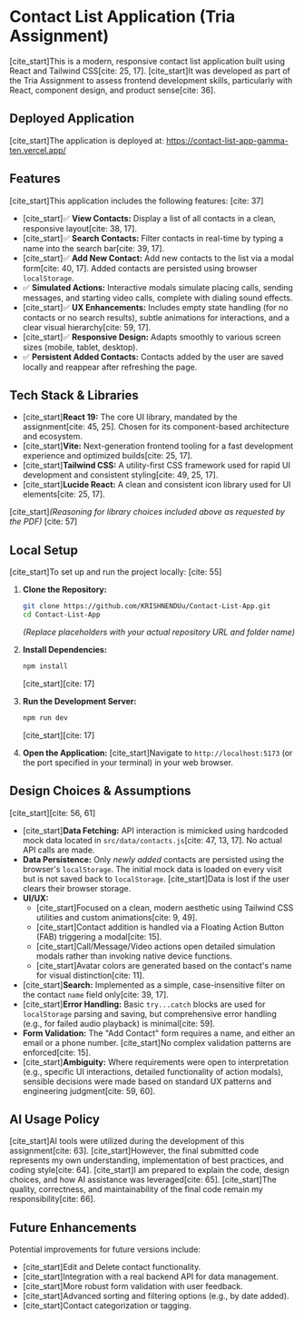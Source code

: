 # Contact List Application (Tria Assignment)

[cite_start]This is a modern, responsive contact list application built using React and Tailwind CSS[cite: 25, 17]. [cite_start]It was developed as part of the Tria Assignment to assess frontend development skills, particularly with React, component design, and product sense[cite: 36].

## Deployed Application

[cite_start]The application is deployed at: https://contact-list-app-gamma-ten.vercel.app/

## Features

[cite_start]This application includes the following features: [cite: 37]

-   [cite_start]✅ **View Contacts:** Display a list of all contacts in a clean, responsive layout[cite: 38, 17].
-   [cite_start]✅ **Search Contacts:** Filter contacts in real-time by typing a name into the search bar[cite: 39, 17].
-   [cite_start]✅ **Add New Contact:** Add new contacts to the list via a modal form[cite: 40, 17]. Added contacts are persisted using browser `localStorage`.
-   ✅ **Simulated Actions:** Interactive modals simulate placing calls, sending messages, and starting video calls, complete with dialing sound effects.
-   [cite_start]✅ **UX Enhancements:** Includes empty state handling (for no contacts or no search results), subtle animations for interactions, and a clear visual hierarchy[cite: 59, 17].
-   [cite_start]✅ **Responsive Design:** Adapts smoothly to various screen sizes (mobile, tablet, desktop).
-   ✅ **Persistent Added Contacts:** Contacts added by the user are saved locally and reappear after refreshing the page.

## Tech Stack & Libraries

-   [cite_start]**React 19:** The core UI library, mandated by the assignment[cite: 45, 25]. Chosen for its component-based architecture and ecosystem.
-   [cite_start]**Vite:** Next-generation frontend tooling for a fast development experience and optimized builds[cite: 25, 17].
-   [cite_start]**Tailwind CSS:** A utility-first CSS framework used for rapid UI development and consistent styling[cite: 49, 25, 17].
-   [cite_start]**Lucide React:** A clean and consistent icon library used for UI elements[cite: 25, 17].

[cite_start]*(Reasoning for library choices included above as requested by the PDF)* [cite: 57]

## Local Setup

[cite_start]To set up and run the project locally: [cite: 55]

1.  **Clone the Repository:**
    ```bash
    git clone https://github.com/KRISHNENDUu/Contact-List-App.git
    cd Contact-List-App
    ```
    *(Replace placeholders with your actual repository URL and folder name)*

2.  **Install Dependencies:**
    ```bash
    npm install
    ```
    [cite_start][cite: 17]

3.  **Run the Development Server:**
    ```bash
    npm run dev
    ```
    [cite_start][cite: 17]

4.  **Open the Application:**
    [cite_start]Navigate to `http://localhost:5173` (or the port specified in your terminal) in your web browser.

## Design Choices & Assumptions

[cite_start][cite: 56, 61]

-   [cite_start]**Data Fetching:** API interaction is mimicked using hardcoded mock data located in `src/data/contacts.js`[cite: 47, 13, 17]. No actual API calls are made.
-   **Data Persistence:** Only *newly added* contacts are persisted using the browser's `localStorage`. The initial mock data is loaded on every visit but is not saved back to `localStorage`. [cite_start]Data is lost if the user clears their browser storage.
-   **UI/UX:**
    -   [cite_start]Focused on a clean, modern aesthetic using Tailwind CSS utilities and custom animations[cite: 9, 49].
    -   [cite_start]Contact addition is handled via a Floating Action Button (FAB) triggering a modal[cite: 15].
    -   [cite_start]Call/Message/Video actions open detailed simulation modals rather than invoking native device functions.
    -   [cite_start]Avatar colors are generated based on the contact's name for visual distinction[cite: 11].
-   [cite_start]**Search:** Implemented as a simple, case-insensitive filter on the contact `name` field only[cite: 39, 17].
-   [cite_start]**Error Handling:** Basic `try...catch` blocks are used for `localStorage` parsing and saving, but comprehensive error handling (e.g., for failed audio playback) is minimal[cite: 59].
-   **Form Validation:** The "Add Contact" form requires a name, and either an email or a phone number. [cite_start]No complex validation patterns are enforced[cite: 15].
-   [cite_start]**Ambiguity:** Where requirements were open to interpretation (e.g., specific UI interactions, detailed functionality of action modals), sensible decisions were made based on standard UX patterns and engineering judgment[cite: 59, 60].

## AI Usage Policy

[cite_start]AI tools were utilized during the development of this assignment[cite: 63]. [cite_start]However, the final submitted code represents my own understanding, implementation of best practices, and coding style[cite: 64]. [cite_start]I am prepared to explain the code, design choices, and how AI assistance was leveraged[cite: 65]. [cite_start]The quality, correctness, and maintainability of the final code remain my responsibility[cite: 66].

## Future Enhancements

Potential improvements for future versions include:

-   [cite_start]Edit and Delete contact functionality.
-   [cite_start]Integration with a real backend API for data management.
-   [cite_start]More robust form validation with user feedback.
-   [cite_start]Advanced sorting and filtering options (e.g., by date added).
-   [cite_start]Contact categorization or tagging.
